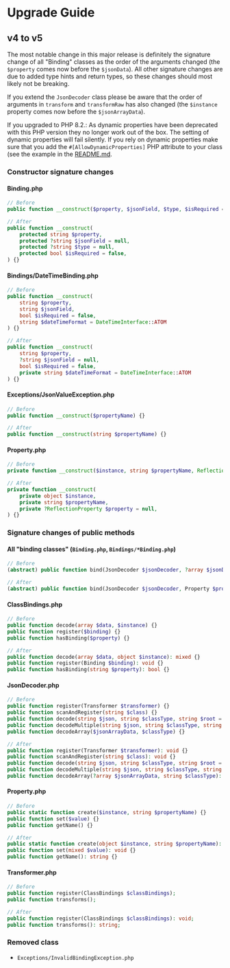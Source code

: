 # Upgrade Guide

## v4 to v5
The most notable change in this major release is definitely the signature change of all "Binding" classes as the order
of the arguments changed (the `$property` comes now before the `$jsonData`). All other signature changes are due to added
type hints and return types, so these changes should most likely not be breaking.

If you extend the `JsonDecoder` class please be aware that the order of arguments in `transform` and `transformRaw` has
also changed (the `$instance` property comes now before the `$jsonArrayData`).

If you upgraded to PHP 8.2.:
As dynamic properties have been deprecated with this PHP version they no longer work out of the box. The setting of
dynamic properties will fail silently. If you rely on dynamic properties make sure that you add the `#[AllowDynamicProperties]`
PHP attribute to your class (see the example in the [README.md](README.md).

### Constructor signature changes

#### Binding.php
```php
// Before
public function __construct($property, $jsonField, $type, $isRequired = false) {}

// After
public function __construct(
    protected string $property,
    protected ?string $jsonField = null,
    protected ?string $type = null,
    protected bool $isRequired = false,
) {}
```

#### Bindings/DateTimeBinding.php
```php
// Before
public function __construct(
    string $property,
    string $jsonField,
    bool $isRequired = false,
    string $dateTimeFormat = DateTimeInterface::ATOM
) {}

// After
public function __construct(
    string $property,
    ?string $jsonField = null,
    bool $isRequired = false,
    private string $dateTimeFormat = DateTimeInterface::ATOM
) {}
```

#### Exceptions/JsonValueException.php
```php
// Before
public function __construct($propertyName) {}

// After
public function __construct(string $propertyName) {}
```

#### Property.php
```php
// Before
private function __construct($instance, string $propertyName, ReflectionProperty $property = null) {}

// After
private function __construct(
    private object $instance,
    private string $propertyName,
    private ?ReflectionProperty $property = null,
) {}
```

### Signature changes of public methods

#### All "binding classes" (`Binding.php`, `Bindings/*Binding.php`)
```php
// Before
(abstract) public function bind(JsonDecoder $jsonDecoder, ?array $jsonData, Property $property);

// After
(abstract) public function bind(JsonDecoder $jsonDecoder, Property $property, array $jsonData = []): void;
```

#### ClassBindings.php
```php
// Before
public function decode(array $data, $instance) {}
public function register($binding) {}
public function hasBinding($property) {}

// After
public function decode(array $data, object $instance): mixed {}
public function register(Binding $binding): void {}
public function hasBinding(string $property): bool {}
```

#### JsonDecoder.php
```php
// Before
public function register(Transformer $transformer) {}
public function scanAndRegister(string $class) {}
public function decode(string $json, string $classType, string $root = null) {}
public function decodeMultiple(string $json, string $classType, string $root = null) {}
public function decodeArray($jsonArrayData, $classType) {}

// After
public function register(Transformer $transformer): void {}
public function scanAndRegister(string $class): void {}
public function decode(string $json, string $classType, string $root = null): mixed {}
public function decodeMultiple(string $json, string $classType, string $root = null): array {}
public function decodeArray(?array $jsonArrayData, string $classType): mixed {}
```

#### Property.php
```php
// Before
public static function create($instance, string $propertyName) {}
public function set($value) {}
public function getName() {}

// After
public static function create(object $instance, string $propertyName): self {}
public function set(mixed $value): void {}
public function getName(): string {}
```

#### Transformer.php
```php
// Before
public function register(ClassBindings $classBindings);
public function transforms();

// After
public function register(ClassBindings $classBindings): void;
public function transforms(): string;
```

### Removed class

* `Exceptions/InvalidBindingException.php`
